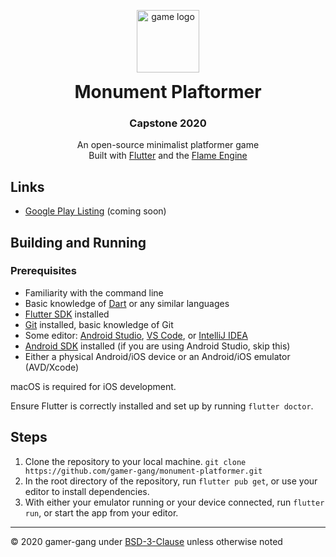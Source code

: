 <p align="center">
  <img src="https://github.com/gamer-gang/monument-platformer/raw/master/android/app/src/main/res/mipmap-xxxhdpi/icon.png" alt="game logo" width="100" />
</p>
<h1 align="center" style="margin-top: 0;">Monument Plaftormer</h1>
<h3 align="center">Capstone 2020</h3>
<p align="center">
  An open-source minimalist platformer game <br />
  Built with <a href="https://flutter.dev" target="_blank">Flutter</a> and the <a href="https://flame-engine.org" target="_blank">Flame Engine</a>
</p>

## Links

- [Google Play Listing](https://www.youtube.com/watch?v=dQw4w9WgXcQ) (coming soon)

## Building and Running

### Prerequisites

- Familiarity with the command line
- Basic knowledge of [Dart](https://dart.dev) or any similar languages
- [Flutter SDK](https://flutter.dev/docs/get-started/install) installed
- [Git](https://git-scm.com/downloads) installed, basic knowledge of Git
- Some editor: [Android Studio](https://developer.android.com/studio), [VS Code](https://code.visualstudio.com/), or [IntelliJ IDEA](https://www.jetbrains.com/idea/)
- [Android SDK](https://developer.android.com/studio/index.html) installed (if you are using Android Studio, skip this)
- Either a physical Android/iOS device or an Android/iOS emulator (AVD/Xcode)

macOS is required for iOS development.

Ensure Flutter is correctly installed and set up by running `flutter doctor`.

## Steps

1. Clone the repository to your local machine.
   `git clone https://github.com/gamer-gang/monument-platformer.git`
2. In the root directory of the repository, run `flutter pub get`, or use your editor to install dependencies.
3. With either your emulator running or your device connected, run `flutter run`, or start the app from your editor.

---

© 2020 gamer-gang under [BSD-3-Clause](https://github.com/gamer-gang/monument-platformer/blob/v2/LICENSE) unless otherwise noted
